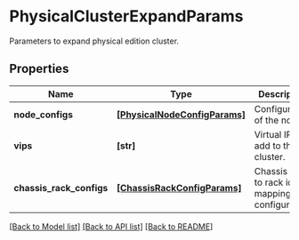 # PhysicalClusterExpandParams

Parameters to expand physical edition cluster.

## Properties
Name | Type | Description | Notes
------------ | ------------- | ------------- | -------------
**node_configs** | [**[PhysicalNodeConfigParams]**](PhysicalNodeConfigParams.md) | Configuration of the nodes. | 
**vips** | **[str]** | Virtual IPs to add to the cluster. | [optional] 
**chassis_rack_configs** | [**[ChassisRackConfigParams]**](ChassisRackConfigParams.md) | Chassis serial to rack id mapping configuration. | [optional] 

[[Back to Model list]](../README.md#documentation-for-models) [[Back to API list]](../README.md#documentation-for-api-endpoints) [[Back to README]](../README.md)



